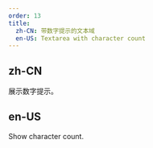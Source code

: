 ```yaml
---
order: 13
title:
  zh-CN: 带数字提示的文本域
  en-US: Textarea with character count
---
```


## zh-CN

展示数字提示。

## en-US

Show character count.
